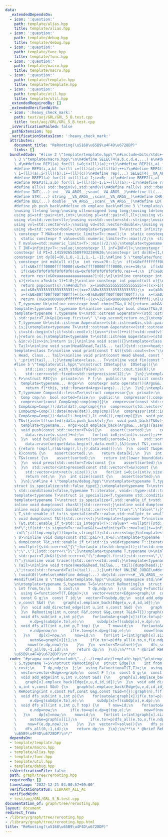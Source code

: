 ```yaml
---
data:
  _extendedDependsOn:
  - icon: ':question:'
    path: template/alias.hpp
    title: template/alias.hpp
  - icon: ':question:'
    path: template/debug.hpp
    title: template/debug.hpp
  - icon: ':question:'
    path: template/func.hpp
    title: template/func.hpp
  - icon: ':question:'
    path: template/macro.hpp
    title: template/macro.hpp
  - icon: ':question:'
    path: template/template.hpp
    title: template/template.hpp
  - icon: ':question:'
    path: template/util.hpp
    title: template/util.hpp
  _extendedRequiredBy: []
  _extendedVerifiedWith:
  - icon: ':heavy_check_mark:'
    path: test/aoj/GRL/GRL_5_B.test.cpp
    title: test/aoj/GRL/GRL_5_B.test.cpp
  _isVerificationFailed: false
  _pathExtension: hpp
  _verificationStatusIcon: ':heavy_check_mark:'
  attributes:
    document_title: "ReRooting(\u5168\u65B9\u4F4D\u6728DP)"
    links: []
  bundledCode: "#line 2 \"template/template.hpp\"\n#include<bits/stdc++.h>\n#line\
    \ 3 \"template/macro.hpp\"\n\n#define SELECT4(a,b,c,d,e,...) e\n#define SELECT3(a,b,c,d,...)\
    \ d\n#define REP1(a) for(ll i=0;i<(ll)(a);++i)\n#define REP2(i,a) for(ll i=0;i<(ll)(a);++i)\n\
    #define REP3(i,a,b) for(ll i=(ll)(a);i<(ll)(b);++i)\n#define REP4(i,a,b,c) for(ll\
    \ i=(ll)(a);i<(ll)(b);i+=(ll)(c))\n#define rep(...) SELECT4(__VA_ARGS__,REP4,REP3,REP2,REP1)(__VA_ARGS__)\n\
    #define RREP1(a) for(ll i=(ll)(a)-1;i>=0;--i)\n#define RREP2(i,a) for(ll i=(ll)(a)-1;i>=0;--i)\n\
    #define RREP3(i,a,b) for(ll i=(ll)(b)-1;i>=(ll)(a);--i)\n#define rrep(...) SELECT3(__VA_ARGS__,RREP3,RREP2,RREP1)(__VA_ARGS__)\n\
    #define all(v) std::begin(v),std::end(v)\n#define rall(v) std::rbegin(v),std::rend(v)\n\
    #define INT(...) int __VA_ARGS__;scan(__VA_ARGS__)\n#define LL(...) ll __VA_ARGS__;scan(__VA_ARGS__)\n\
    #define STR(...) string __VA_ARGS__;scan(__VA_ARGS__)\n#define CHR(...) char __VA_ARGS__;scan(__VA_ARGS__)\n\
    #define DBL(...) double __VA_ARGS__;scan(__VA_ARGS__)\n#define LD(...) ld __VA_ARGS__;scan(__VA_ARGS__)\n\
    #define pb push_back\n#define eb emplace_back\n#line 3 \"template/alias.hpp\"\n\
    \nusing ll=long long;\nusing ull=unsigned long long;\nusing ld=long double;\n\
    using pi=std::pair<int,int>;\nusing pl=std::pair<ll,ll>;\nusing vi=std::vector<int>;\n\
    using vl=std::vector<ll>;\nusing vs=std::vector<std::string>;\nusing vc=std::vector<char>;\n\
    using vvl=std::vector<vl>;\nusing vd=std::vector<double>;\nusing vp=std::vector<pl>;\n\
    using vb=std::vector<bool>;\ntemplate<typename T>\nstruct infinity{\n  static\
    \ constexpr T MAX=std::numeric_limits<T>::max();\n  static constexpr T MIN=std::numeric_limits<T>::min();\n\
    \  static constexpr T value=std::numeric_limits<T>::max()/2;\n  static constexpr\
    \ T mvalue=std::numeric_limits<T>::min()/2;\n};\ntemplate<typename T>constexpr\
    \ T INF=infinity<T>::value;\nconstexpr ll inf=INF<ll>;\nconstexpr ld EPS=1e-8;\n\
    constexpr ld PI=3.1415926535897932384626;\nconstexpr int dx[8]={1,0,-1,0,1,-1,-1,1};\n\
    constexpr int dy[8]={0,1,0,-1,1,1,-1,-1};\n#line 5 \"template/func.hpp\"\n\ninline\
    \ constexpr int msb(ull x){\n  int res=x?0:-1;\n  if(x&0xffffffff00000000)x&=0xffffffff00000000,res+=32;\n\
    \  if(x&0xffff0000ffff0000)x&=0xffff0000ffff0000,res+=16;\n  if(x&0xff00ff00ff00ff00)x&=0xff00ff00ff00ff00,res+=8;\n\
    \  if(x&0xf0f0f0f0f0f0f0f0)x&=0xf0f0f0f0f0f0f0f0,res+=4;\n  if(x&0xcccccccccccccccc)x&=0xcccccccccccccccc,res+=2;\n\
    \  return res+(x&0xaaaaaaaaaaaaaaaa?1:0);\n}\ninline constexpr int ceil_log2(ull\
    \ x){return x?msb(x-1)+1:0;}\ninline constexpr int popcnt(ull x){\n#if __cplusplus>=202002L\n\
    \  return popcount(x);\n#endif\n  x=(x&0x5555555555555555)+((x>>1)&0x5555555555555555);\n\
    \  x=(x&0x3333333333333333)+((x>>2)&0x3333333333333333);\n  x=(x&0x0f0f0f0f0f0f0f0f)+((x>>4)&0x0f0f0f0f0f0f0f0f);\n\
    \  x=(x&0x00ff00ff00ff00ff)+((x>>8)&0x00ff00ff00ff00ff);\n  x=(x&0x0000ffff0000ffff)+((x>>16)&0x0000ffff0000ffff);\n\
    \  return (x&0x00000000ffffffff)+((x>>32)&0x00000000ffffffff);\n}\ntemplate<typename\
    \ T,typename U>\ninline constexpr bool chmin(T&a,U b){return a>b&&(a=b,true);}\n\
    template<typename T,typename U>\ninline constexpr bool chmax(T&a,U b){return a<b&&(a=b,true);}\n\
    template<typename T,typename U>\nstd::ostream &operator<<(std::ostream&os,const\
    \ std::pair<T,U>&p){os<<p.first<<\" \"<<p.second;return os;}\ntemplate<typename\
    \ T,typename U>\nstd::istream &operator>>(std::istream&is,std::pair<T,U>&p){is>>p.first>>p.second;return\
    \ is;}\ntemplate<typename T>\nstd::ostream &operator<<(std::ostream&os,const std::vector<T>&v){for(auto\
    \ it=std::begin(v);it!=std::end(v);){os<<*it<<((++it)!=std::end(v)?\" \":\"\"\
    );}return os;}\ntemplate<typename T>\nstd::istream &operator>>(std::istream&is,std::vector<T>&v){for(T\
    \ &in:v){is>>in;}return is;}\ninline void scan(){}\ntemplate<class Head,class...\
    \ Tail>\ninline void scan(Head&head,Tail&... tail){std::cin>>head;scan(tail...);}\n\
    template<class T>\ninline void print(const T &t){std::cout<<t<<'\\n';}\ntemplate<class\
    \ Head, class... Tail>\ninline void print(const Head &head, const Tail &... tail){std::cout<<head<<'\
    \ ';print(tail...);}\ntemplate<class... T>\ninline void fin(const T &... a){print(a...);exit(0);}\n\
    #line 5 \"template/util.hpp\"\n\nstruct IOSetup{\n  IOSetup(){\n    std::cin.tie(nullptr);\n\
    \    std::ios::sync_with_stdio(false);\n    std::cout.tie(0);\n    std::cout<<std::fixed<<std::setprecision(12);\n\
    \    std::cerr<<std::fixed<<std::setprecision(12);\n  }\n};\ntemplate<typename\
    \ F>\nstruct REC{\n  private:\n  F f;\n  public:\n  explicit constexpr REC(F&&f_):f(std::forward<F>(f_)){}\n\
    \  template<typename... Args>\n  constexpr auto operator()(Args&&...args)const{\n\
    \    return f(*this, std::forward<Args>(args)...);\n  }\n};\ntemplate<typename\
    \ T,typename Comp=std::less<T>>\nstruct compressor{\n  private:\n  std::vector<T>data;\n\
    \  Comp cmp;\n  bool sorted=false;\n  public:\n  compressor():compressor(Comp()){}\n\
    \  compressor(const Comp&cmp):cmp(cmp){}\n  compressor(const std::vector<T>&dat,const\
    \ Comp&cmp=Comp()):data(dat),cmp(cmp){}\n  compressor(std::vector<T>&&dat,const\
    \ Comp&cmp=Comp()):data(move(dat)),cmp(cmp){}\n  compressor(std::initializer_list<T>li,const\
    \ Comp&cmp=Comp()):data(li.begin(),li.end()),cmp(cmp){}\n  void push_back(const\
    \ T&v){assert(!sorted);data.push_back(v);}\n  void push_back(T&&v){assert(!sorted);data.push_back(move(v));}\n\
    \  template<typename... Args>void emplace_back(Args&&...args){assert(!sorted);data.emplace_back(std::forward<Args>(args)...);}\n\
    \  void push(const std::vector<T>&v){\n    assert(!sorted);\n    const int n=data.size();\n\
    \    data.resize(v.size()+n);\n    for(int i=0;i<(int)v.size();i++)data[i+n]=v[i];\n\
    \  }\n  void build(){\n    assert(!sorted);sorted=1;\n    std::sort(data.begin(),data.end(),cmp);\n\
    \    data.erase(unique(data.begin(),data.end(),[&](const T&l,const T&r)->bool\
    \ {return !cmp(l,r)&&!cmp(r,l);}),data.end());\n  }\n  const T&operator[](int\
    \ k)const& {\n    assert(sorted);\n    return data[k];\n  }\n  int get_index(const\
    \ T&v)const {\n    assert(sorted);\n    return int(lower_bound(data.begin(),data.end(),v,cmp)-data.begin());\n\
    \  }\n  void press(std::vector<T>&v)const {\n    assert(sorted);\n    for(auto&&i:v)i=get_index(i);\n\
    \  }\n  std::vector<int>pressed(const std::vector<T>&v)const {\n    assert(sorted);\n\
    \    std::vector<int>ret(v.size());\n    for(int i=0;i<(int)v.size();i++)ret[i]=get_index(v[i]);\n\
    \    return ret;\n  }\n  int size()const {\n    assert(sorted);\n    return data.size();\n\
    \  }\n};\n#line 4 \"template/debug.hpp\"\n\ntemplate<typename T,typename=void>\n\
    struct is_specialize:std::false_type{};\ntemplate<typename T>\nstruct is_specialize<T,typename\
    \ std::conditional<false,typename T::iterator, void>::type>:std::true_type{};\n\
    template<typename T>\nstruct is_specialize<T,typename std::conditional<false,decltype(T::first),void>::type>:std::true_type{};\n\
    template<typename T>\nstruct is_specialize<T,std::enable_if_t<std::is_integral<T>::value,void>>:std::true_type{};\n\
    inline void dump(const char&t){std::cerr<<t;}\ninline void dump(const std::string&t){std::cerr<<t;}\n\
    inline void dump(const bool&t){std::cerr<<(t?\"true\":\"false\");}\ntemplate <typename\
    \ T,std::enable_if_t<!is_specialize<T>::value,std::nullptr_t> =nullptr>\ninline\
    \ void dump(const T&t){std::cerr<<t;}\ntemplate<typename T>\ninline void dump(const\
    \ T&t,std::enable_if_t<std::is_integral<T>::value>* =nullptr){std::string tmp;if(t==infinity<T>::value||t==infinity<T>::MAX)tmp=\"\
    inf\";if(std::is_signed<T>::value&&(t==infinity<T>::mvalue||t==infinity<T>::MIN))tmp=\"\
    -inf\";if(tmp.empty())tmp=to_string(t);std::cerr<<tmp;}\ntemplate<typename T,typename\
    \ U>\ninline void dump(const std::pair<T,U>&);\ntemplate<typename T>\ninline void\
    \ dump(const T&t,std::enable_if_t<!std::is_void<typename T::iterator>::value>*\
    \ =nullptr){std::cerr<<\"{\";for(auto it=std::begin(t);it!=std::end(t);){dump(*it);std::cerr<<(++it==t.end()?\"\
    \":\",\");}std::cerr<<\"}\";}\ntemplate<typename T,typename U>\ninline void dump(const\
    \ std::pair<T,U>&t){std::cerr<<\"(\";dump(t.first);std::cerr<<\",\";dump(t.second);std::cerr<<\"\
    )\";}\ninline void trace(){std::cerr<<std::endl;}\ntemplate<typename Head,typename...\
    \ Tail>\ninline void trace(Head&&head,Tail&&... tail){dump(head);if(sizeof...(tail))std::cerr<<\"\
    ,\";trace(std::forward<Tail>(tail)...);}\n#ifdef ONLINE_JUDGE\n#define debug(...)\
    \ (void(0))\n#else\n#define debug(...) do{std::cerr<<#__VA_ARGS__<<\"=\";trace(__VA_ARGS__);}while(0)\n\
    #endif\n#line 8 \"template/template.hpp\"\nusing namespace std;\n#line 3 \"graph/tree/rerooting.hpp\"\
    \n\ntemplate<typename S,typename T=S>\nstruct ReRooting{\n  struct Edge{\n   \
    \ int from,to;\n    S cost;\n    T dp,ndp;\n  };\n  using F=function<T(T,T)>;\n\
    \  using G=function<T(T,Edge)>;\n  vector<vector<Edge>>graph;\n  const F f;\n\
    \  const G g;\n  const T id;\n  vector<T>subdp,dp;\n  void add_edge(int u,int\
    \ v,const S&d) {\n    graph[u].emplace_back(Edge{u,v,d,id,id});\n    graph[v].emplace_back(Edge{v,u,d,id,id});\n\
    \  }\n  void add_directed_edge(int u,int v,const S&d) {\n    graph[u].emplace_back(Edge{u,v,d,id,id});\n\
    \  }\n  ReRooting(int n,const F&f,const G&g,const T&id=T{}):graph(n),f(f),g(g),id(id),subdp(n,id),dp(n,id){}\n\
    \  void dfs_sub(int x,int p){\n    for(auto&e:graph[x])if(e.to!=p){\n      dfs_sub(e.to,x);\n\
    \      e.dp=g(subdp[e.to],e);\n      subdp[x]=f(subdp[x],e.dp);\n    }\n  }\n\
    \  void dfs_all(int x,int p,T top) {\n    T now=id;\n    for(auto&e:graph[x]){\n\
    \      e.ndp=now;\n      if(e.to==p)e.dp=g(top,e);\n      now=f(now,e.dp);\n \
    \   }\n    dp[x]=now;\n    now=id;\n    for(int i=(int)graph[x].size()-1;i>=0;i--){\n\
    \      auto&e=graph[x][i];\n      if(e.to!=p)dfs_all(e.to,x,f(e.ndp,now));\n \
    \     now=f(e.dp,now);\n    }\n  }\n  vector<T>solve(){\n    dfs_sub(0,-1);\n\
    \    dfs_all(0,-1,id);\n    return dp;\n  }\n};\n/**\n * @brief ReRooting(\u5168\
    \u65B9\u4F4D\u6728DP)\n*/\n"
  code: "#pragma once\n#include\"../../template/template.hpp\"\n\ntemplate<typename\
    \ S,typename T=S>\nstruct ReRooting{\n  struct Edge{\n    int from,to;\n    S\
    \ cost;\n    T dp,ndp;\n  };\n  using F=function<T(T,T)>;\n  using G=function<T(T,Edge)>;\n\
    \  vector<vector<Edge>>graph;\n  const F f;\n  const G g;\n  const T id;\n  vector<T>subdp,dp;\n\
    \  void add_edge(int u,int v,const S&d) {\n    graph[u].emplace_back(Edge{u,v,d,id,id});\n\
    \    graph[v].emplace_back(Edge{v,u,d,id,id});\n  }\n  void add_directed_edge(int\
    \ u,int v,const S&d) {\n    graph[u].emplace_back(Edge{u,v,d,id,id});\n  }\n \
    \ ReRooting(int n,const F&f,const G&g,const T&id=T{}):graph(n),f(f),g(g),id(id),subdp(n,id),dp(n,id){}\n\
    \  void dfs_sub(int x,int p){\n    for(auto&e:graph[x])if(e.to!=p){\n      dfs_sub(e.to,x);\n\
    \      e.dp=g(subdp[e.to],e);\n      subdp[x]=f(subdp[x],e.dp);\n    }\n  }\n\
    \  void dfs_all(int x,int p,T top) {\n    T now=id;\n    for(auto&e:graph[x]){\n\
    \      e.ndp=now;\n      if(e.to==p)e.dp=g(top,e);\n      now=f(now,e.dp);\n \
    \   }\n    dp[x]=now;\n    now=id;\n    for(int i=(int)graph[x].size()-1;i>=0;i--){\n\
    \      auto&e=graph[x][i];\n      if(e.to!=p)dfs_all(e.to,x,f(e.ndp,now));\n \
    \     now=f(e.dp,now);\n    }\n  }\n  vector<T>solve(){\n    dfs_sub(0,-1);\n\
    \    dfs_all(0,-1,id);\n    return dp;\n  }\n};\n/**\n * @brief ReRooting(\u5168\
    \u65B9\u4F4D\u6728DP)\n*/"
  dependsOn:
  - template/template.hpp
  - template/macro.hpp
  - template/alias.hpp
  - template/func.hpp
  - template/util.hpp
  - template/debug.hpp
  isVerificationFile: false
  path: graph/tree/rerooting.hpp
  requiredBy: []
  timestamp: '2022-12-21 04:00:57+09:00'
  verificationStatus: LIBRARY_ALL_AC
  verifiedWith:
  - test/aoj/GRL/GRL_5_B.test.cpp
documentation_of: graph/tree/rerooting.hpp
layout: document
redirect_from:
- /library/graph/tree/rerooting.hpp
- /library/graph/tree/rerooting.hpp.html
title: "ReRooting(\u5168\u65B9\u4F4D\u6728DP)"
---
```

